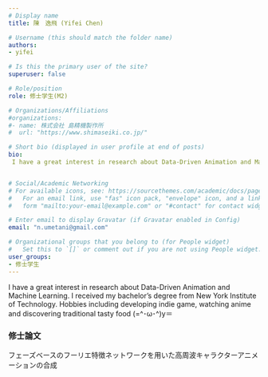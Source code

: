 ```yaml
---
# Display name
title: 陳　逸⾶ (Yifei Chen)

# Username (this should match the folder name)
authors:
- yifei

# Is this the primary user of the site?
superuser: false

# Role/position
role: 修士学生(M2)

# Organizations/Affiliations
#organizations:
#- name: 株式会社 島精機製作所
#  url: "https://www.shimaseiki.co.jp/"

# Short bio (displayed in user profile at end of posts)
bio: 
 I have a great interest in research about Data-Driven Animation and Machine Learning. 


# Social/Academic Networking
# For available icons, see: https://sourcethemes.com/academic/docs/page-builder/#icons
#   For an email link, use "fas" icon pack, "envelope" icon, and a link in the
#   form "mailto:your-email@example.com" or "#contact" for contact widget.

# Enter email to display Gravatar (if Gravatar enabled in Config)
email: "n.umetani@gmail.com"

# Organizational groups that you belong to (for People widget)
#   Set this to `[]` or comment out if you are not using People widget.
user_groups:
- 修士学生
---
```


I have a great interest in research about Data-Driven Animation and Machine Learning. I received my bachelor’s degree from New York Institute of Technology. Hobbies including developing indie game, watching anime and discovering traditional tasty food (=^･ω･^)y＝

### 修士論文

フェーズベースのフーリエ特徴ネットワークを用いた高周波キャラクターアニメーションの合成






